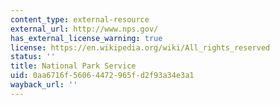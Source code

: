 ```yaml
---
content_type: external-resource
external_url: http://www.nps.gov/
has_external_license_warning: true
license: https://en.wikipedia.org/wiki/All_rights_reserved
status: ''
title: National Park Service
uid: 0aa6716f-5606-4472-965f-d2f93a34e3a1
wayback_url: ''
---
```

